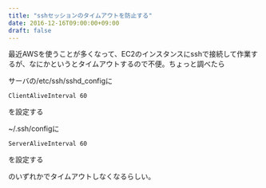 ```yaml
---
title: "sshセッションのタイムアウトを防止する"
date: 2016-12-16T09:00:00+09:00
draft: false
---
```

最近AWSを使うことが多くなって、EC2のインスタンスにsshで接続して作業するが、なにかというとタイムアウトするので不便。ちょっと調べたら

サーバの/etc/ssh/sshd_configに
```
ClientAliveInterval 60
```
を設定する

~/.ssh/configに
```
ServerAliveInterval 60
```
を設定する

のいずれかでタイムアウトしなくなるらしい。